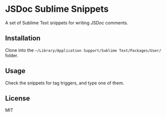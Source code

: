 # JSDoc Sublime Snippets

A set of Sublime Text snippets for writing JSDoc comments.

## Installation

Clone into the `~/Library/Application Support/Sublime Text/Packages/User/` folder.

## Usage

Check the snippets for tag triggers, and type one of them.

## License

MIT
